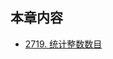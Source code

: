 ## 本章内容

- [2719. 统计整数数目](https://github.com/ITCharge/AlgoNote/tree/main/docs/solutions/2700-2799/count-of-integers.md)

